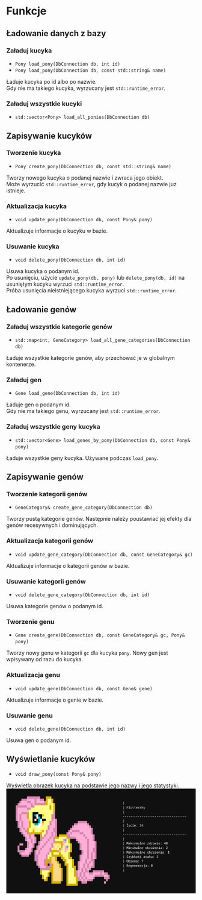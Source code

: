 # Funkcje

## Ładowanie danych z bazy

### Załaduj kucyka
- `Pony load_pony(DbConnection db, int id)`
- `Pony load_pony(DbConnection db, const std::string& name)`

Ładuje kucyka po id albo po nazwie.  
Gdy nie ma takiego kucyka, wyrzucany jest `std::runtime_error`.

### Załaduj wszystkie kucyki
- `std::vector<Pony> load_all_ponies(DbConnection db)`


## Zapisywanie kucyków

### Tworzenie kucyka
- `Pony create_pony(DbConnection db, const std::string& name)`

Tworzy nowego kucyka o podanej nazwie i zwraca jego obiekt.  
Może wyrzucić `std::runtime_error`, gdy kucyk o podanej nazwie juz istnieje.

### Aktualizacja kucyka
- `void update_pony(DbConnection db, const Pony& pony)`

Aktualizuje informacje o kucyku w bazie.

### Usuwanie kucyka
- `void delete_pony(DbConnection db, int id)`

Usuwa kucyka o podanym id.  
Po usunięciu, użycie `update_pony(db, pony)` lub `delete_pony(db, id)` na
usuniętym kucyku wyrzuci `std::runtime_error`.  
Próba usunięcia nieistniejącego kucyka wyrzuci `std::runtime_error`.


## Ładowanie genów

### Załaduj wszystkie kategorie genów
- `std::map<int, GeneCategory> load_all_gene_categories(DbConnection db)`

Ładuje wszystkie kategorie genów, aby przechować je w globalnym kontenerze.

### Załaduj gen
- `Gene load_gene(DbConnection db, int id)`

Ładuje gen o podanym id.  
Gdy nie ma takiego genu, wyrzucany jest `std::runtime_error`.

### Załaduj wszystkie geny kucyka
- `std::vector<Gene> load_genes_by_pony(DbConnection db, const Pony& pony)`

Ładuje wszystkie geny kucyka.
Używane podczas `load_pony`.

## Zapisywanie genów

### Tworzenie kategorii genów
- `GeneCategory& create_gene_category(DbConnection db)`

Tworzy pustą kategorie genów.
Następnie należy poustawiać jej efekty dla genów recesywnych i dominujących.

### Aktualizacja kategorii genów
- `void update_gene_category(DbConnection db, const GeneCategory& gc)`

Aktualizuje informacje o kategorii genów w bazie.

### Usuwanie kategorii genów
- `void delete_gene_category(DbConnection db, int id)`

Usuwa kategorie genów o podanym id.

### Tworzenie genu
- `Gene create_gene(DbConnection db, const GeneCategory& gc, Pony& pony)`

Tworzy nowy genu w kategorii `gc` dla kucyka `pony`.
Nowy gen jest wpisywany od razu do kucyka.

### Aktualizacja genu
- `void update_gene(DbConnection db, const Gene& gene)`

Aktualizuje informacje o genie w bazie.

### Usuwanie genu
- `void delete_gene(DbConnection db, int id)`

Usuwa gen o podanym id.

## Wyświetlanie kucyków

- `void draw_pony(const Pony& pony)`

Wyświetla obrazek kucyka na podstawie jego nazwy i jego statystyki.
![Wyświetlanie kucyka](draw-pony.png)

